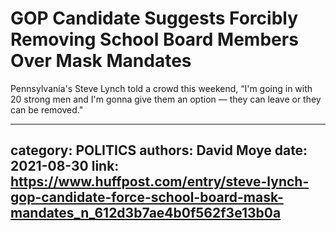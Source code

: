 # GOP Candidate Suggests Forcibly Removing School Board Members Over Mask Mandates

Pennsylvania's Steve Lynch told a crowd this weekend, “I'm going in with 20 strong men and I'm gonna give them an option — they can leave or they can be removed."

---
category: POLITICS
authors: David Moye
date: 2021-08-30
link: https://www.huffpost.com/entry/steve-lynch-gop-candidate-force-school-board-mask-mandates_n_612d3b7ae4b0f562f3e13b0a
---
